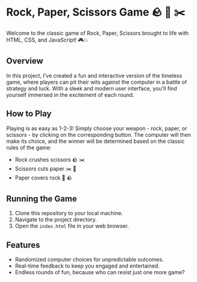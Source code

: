 # Rock, Paper, Scissors Game 🪨 📄 ✂️

Welcome to the classic game of Rock, Paper, Scissors brought to life with HTML, CSS, and JavaScript! 🎮💥

## Overview

In this project, I've created a fun and interactive version of the timeless game, where players can pit their wits against the computer in a battle of strategy and luck. With a sleek and modern user interface, you'll find yourself immersed in the excitement of each round.


## How to Play

Playing is as easy as 1-2-3! Simply choose your weapon - rock, paper, or scissors - by clicking on the corresponding button. The computer will then make its choice, and the winner will be determined based on the classic rules of the game:

- Rock crushes scissors 🪨 ✂️
- Scissors cuts paper ✂️ 📄
- Paper covers rock 📄 🪨

## Running the Game

1. Clone this repository to your local machine.
2. Navigate to the project directory.
3. Open the `index.html` file in your web browser.

## Features
- Randomized computer choices for unpredictable outcomes.
- Real-time feedback to keep you engaged and entertained.
- Endless rounds of fun, because who can resist just one more game?


